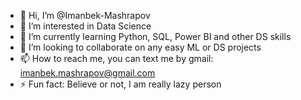 - 👋 Hi, I’m @Imanbek-Mashrapov
- 👀 I’m interested in Data Science
- 🌱 I’m currently learning Python, SQL, Power BI and other DS skills
- 💞️ I’m looking to collaborate on any easy ML or DS projects
- 📫 How to reach me, you can text me by gmail: imanbek.mashrapov@gmail.com
- ⚡ Fun fact: Believe or not, I am really lazy person

<!---
Imanbek-Mashrapov/Imanbek-Mashrapov is a ✨ special ✨ repository because its `README.md` (this file) appears on your GitHub profile.
You can click the Preview link to take a look at your changes.
--->
